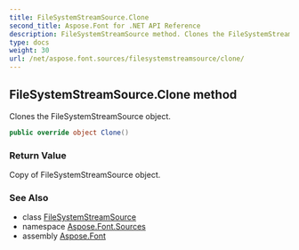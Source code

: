 ```yaml
---
title: FileSystemStreamSource.Clone
second_title: Aspose.Font for .NET API Reference
description: FileSystemStreamSource method. Clones the FileSystemStreamSource object
type: docs
weight: 30
url: /net/aspose.font.sources/filesystemstreamsource/clone/
---
```

## FileSystemStreamSource.Clone method

Clones the FileSystemStreamSource object.

```csharp
public override object Clone()
```

### Return Value

Copy of FileSystemStreamSource object.

### See Also

* class [FileSystemStreamSource](../)
* namespace [Aspose.Font.Sources](../../filesystemstreamsource/)
* assembly [Aspose.Font](../../../)


